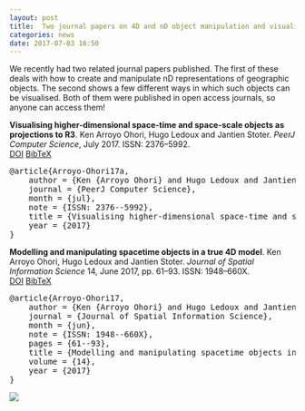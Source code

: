 ```yaml
---
layout: post
title:  Two journal papers on 4D and nD object manipulation and visualisation
categories: news
date: 2017-07-03 16:50
---
```


We recently had two related journal papers published. The first of these deals with how to create and manipulate nD representations of geographic objects. The second shows a few different ways in which such objects can be visualised. Both of them were published in open access journals, so anyone can access them!

<div class="filteredelement"><strong>Visualising higher-dimensional space-time and space-scale objects as projections to R3</strong>. Ken Arroyo Ohori, Hugo Ledoux and Jantien Stoter. <em>PeerJ Computer Science</em>, July 2017. ISSN: 2376–5992. <br /> <a href="http://dx.doi.org/10.7717/peerj-cs.123"><i class="fas fa-external-link-alt"></i> DOI</a> <a href="#bibArroyo-Ohori17a" data-toggle="collapse"><i class="fas fa-caret-square-down"></i> BibTeX</a><div id="bibArroyo-Ohori17a" class="collapse" tabindex="-1"><pre class="bibtex">@article{Arroyo-Ohori17a,
	author = {Ken {Arroyo Ohori} and Hugo Ledoux and Jantien Stoter},
	journal = {PeerJ Computer Science},
	month = {jul},
	note = {ISSN: 2376--5992},
	title = {Visualising higher-dimensional space-time and space-scale objects as projections to {R3}},
	year = {2017}
}</pre></div></div>
<div class="filteredelement"><strong>Modelling and manipulating spacetime objects in a true 4D model</strong>. Ken Arroyo Ohori, Hugo Ledoux and Jantien Stoter. <em>Journal of Spatial Information Science</em> 14, June 2017, pp. 61&ndash;93. ISSN: 1948–660X. <br /> <a href="http://dx.doi.org/10.5311/JOSIS.2017.14.297"><i class="fas fa-external-link-alt"></i> DOI</a> <a href="#bibArroyo-Ohori17" data-toggle="collapse"><i class="fas fa-caret-square-down"></i> BibTeX</a><div id="bibArroyo-Ohori17" class="collapse" tabindex="-1"><pre class="bibtex">@article{Arroyo-Ohori17,
	author = {Ken {Arroyo Ohori} and Hugo Ledoux and Jantien Stoter},
	journal = {Journal of Spatial Information Science},
	month = {jun},
	note = {ISSN: 1948--660X},
	pages = {61--93},
	title = {Modelling and manipulating spacetime objects in a true {4D} model},
	volume = {14},
	year = {2017}
}</pre></div></div>

<img src="{{ site.baseurl }}/img/2017/4dvis.jpg"/><br/>
